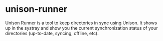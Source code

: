 # unison-runner

Unison Runner is a tool to keep directories in sync using Unison. It shows up in the systray and show you the current synchronization status of your directories (up-to-date, syncing, offline, etc).